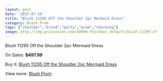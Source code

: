 ```yaml
---
layout: post
date: '2017-07-28'
title: "Blush 11295 Off the Shoulder 2pc Mermaid Dress"
category: Blush Prom
tags: ["shoulder","brand","party","prom","charming"]
image: http://img.princessan.com/40996-thickbox_default/blush-11295-off-the-shoulder-2pc-mermaid-dress.jpg
---
```

Blush 11295 Off the Shoulder 2pc Mermaid Dress

On Sales: **$497.99**
<a href="https://www.princessan.com/en/blush-prom/19115-blush-11295-off-the-shoulder-2pc-mermaid-dress.html"><amp-img layout="responsive" width="600" height="600" src="//img.princessan.com/40996-thickbox_default/blush-11295-off-the-shoulder-2pc-mermaid-dress.jpg" alt="Blush 11295 Off the Shoulder 2pc Mermaid Dress 0" /></a>
<a href="https://www.princessan.com/en/blush-prom/19115-blush-11295-off-the-shoulder-2pc-mermaid-dress.html"><amp-img layout="responsive" width="600" height="600" src="//img.princessan.com/40998-thickbox_default/blush-11295-off-the-shoulder-2pc-mermaid-dress.jpg" alt="Blush 11295 Off the Shoulder 2pc Mermaid Dress 1" /></a>
<a href="https://www.princessan.com/en/blush-prom/19115-blush-11295-off-the-shoulder-2pc-mermaid-dress.html"><amp-img layout="responsive" width="600" height="600" src="//img.princessan.com/40997-thickbox_default/blush-11295-off-the-shoulder-2pc-mermaid-dress.jpg" alt="Blush 11295 Off the Shoulder 2pc Mermaid Dress 2" /></a>

Buy it: [Blush 11295 Off the Shoulder 2pc Mermaid Dress](https://www.princessan.com/en/blush-prom/19115-blush-11295-off-the-shoulder-2pc-mermaid-dress.html "Blush 11295 Off the Shoulder 2pc Mermaid Dress")

View more: [Blush Prom](https://www.princessan.com/en/180-blush-prom "Blush Prom")